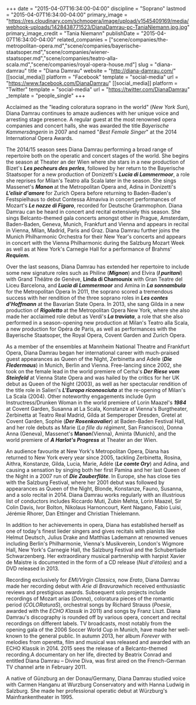 +++
date = "2015-04-07T16:34:00-04:00"
discipline = "Soprano"
lastmod = "2015-04-07T16:34:00-04:00"
primary_image = "https://res.cloudinary.com/schmopera/image/upload/v1545409169/media/webhook-uploads/1428438771523/DianaDamrau-pc-TaniaNiemann.jpg.jpg"
primary_image_credit = "Tania Niemann"
publishDate = "2015-04-07T16:34:00-04:00"
related_companies = ["scene/companies/the-metropolitan-opera.md","scene/companies/bayerische-staatsoper.md","scene/companies/wiener-staatsoper.md","scene/companies/teatro-alla-scala.md","scene/companies/royal-opera-house.md"]
slug = "diana-damrau"
title = "Diana Damrau"
website = "http://diana-damrau.com/"
[[social_media]]
platform = "Facebook"
template = "social-media"
url = "https://www.facebook.com/DianaDamrau"
[[social_media]]
platform = "Twitter"
template = "social-media"
url = "https://twitter.com/DianaDamrau"
_template = "people_single"
+++

<p>
	Acclaimed as the "leading coloratura soprano in the world" (<em>New York Sun</em>), Diana Damrau continues to amaze audiences with her unique voice and arresting stage presence. A regular guest at the most renowned opera companies and concert halls, she was awarded the title <em>Bayerische Kammersängerin</em> in 2007 and named "<em>Best Female Singer</em>" at the 2014 International Opera Awards.
</p>
<p>
	The 2014/15 season sees Diana Damrau performing a broad range of repertoire both on the operatic and concert stages of the world. She begins the season at Theater an der Wien where she stars in a new production of Bizet's <strong><em data-redactor-tag="em">Les pecheurs des perles</em></strong>, followed by her return to the Bayerische Staatsoper for a new production of Donizetti's <strong><em data-redactor-tag="em">Lucia di Lammermoor</em></strong>, a role she reprises for Milan's Teatro alla Scala later in the season. She sings Massenet's <strong><em data-redactor-tag="em">Manon </em></strong>at the Metropolitan Opera and, Adina in Donizetti's <strong><em data-redactor-tag="em">L'elisir d'amore </em></strong>for Zurich Opera before returning to Baden-Baden's Festspielhaus to debut Contessa Almaviva in concert performances of Mozart's <strong><em data-redactor-tag="em">Le nozze di Figaro</em></strong>, recorded for Deutsche Grammophon. Diana Damrau can be heard in concert and recital extensively this season. She sings Belcanto-themed gala concerts amongst other in Prague, Amsterdam, Baden-Baden, Geneva, Munich, Frankfurt and Vienna and appears in recital in Vienna, Milan, Madrid, Paris and Graz. Diana Damrau further joins the Munich Philharmonic Orchestra for their New Year's concerts and appears in concert with the Vienna Philharmonic during the Salzburg Mozart Week as well as at New York's Carnegie Hall for a performance of Brahms' <strong><em data-redactor-tag="em">Requiem.</em></strong>
</p>
<p>
	Over the last seasons, Diana Damrau has extended her repertoire to include some new signature roles such as Philine (<strong><em data-redactor-tag="em">Mignon</em></strong>) and Elvira (<strong><em data-redactor-tag="em">I puritani</em></strong>) with Grand Théâtre de Genève, <strong>Linda di Chamounix</strong> with Gran Teatre del Liceu Barcelona, and <strong><em data-redactor-tag="em">Lucia di Lammermoor</em></strong> and Amina in <strong><em data-redactor-tag="em">La sonnambula </em></strong>for the Metropolitan Opera In 2011, the soprano scored a tremendous success with her rendition of the three soprano roles in <strong><em data-redactor-tag="em">Les contes d'Hoffmann</em></strong> at the Bavarian State Opera. In 2013, she sang Gilda in a new production of <strong><em data-redactor-tag="em">Rigoletto </em></strong>at the Metropolitan Opera New York, where she also made her acclaimed role debut as Verdi's<strong> <em data-redactor-tag="em">La traviata</em></strong>, a role that she also performed in a season-opening new production at Milan's Teatro alla Scala, a new production for Opéra de Paris, as well as performances with the Bayerische Staatsoper, the Royal Opera, Covent Garden and Zurich Opera.
</p>
<p>
	As a member of the ensembles at Mannheim National Theatre and Frankfurt Opera, Diana Damrau began her international career with much-praised guest appearances as Queen of the Night, Zerbinetta and Adele (<strong><em data-redactor-tag="em">Die Fledermaus</em></strong>) in Munich, Berlin and Vienna. Free-lancing since 2002, she took on the female lead in the world premiere of Cerha's <strong><em data-redactor-tag="em">Der Riese vom Steinfeld</em></strong> at Vienna State Opera and was hailed by the critics for her UK debut as Queen of the Night (2003), as well as her spectacular rendition of the title role in Salieri's <strong><em data-redactor-tag="em">L'Europa riconosciuta</em></strong> at the re-opening of Milan's La Scala (2004). Other noteworthy engagements include Gym Instructress/Drunken Woman in the world premiere of Lorin Maazel's <em><strong data-redactor-tag="strong">1984</strong> </em>at Covent Garden, Susanna at La Scala, Konstanze at Vienna's Burgtheater, Zerbinetta at Teatro Real Madrid, Gilda at Semperoper Dresden, Gretel at Covent Garden, Sophie (<strong><em data-redactor-tag="em">Der Rosenkavalier</em></strong>) at Baden-Baden Festival Hall, and her role debuts as Marie (<em>La fille du régiment</em>, San Francisco), Donna Anna (Geneva), Massenet's <strong>Manon</strong>(Vienna), Aminta (Munich), and the world premiere of <strong><em data-redactor-tag="em">A Harlot's Progress</em></strong> at Theater an der Wien.
</p>
<p>
	An audience favourite at New York's Metropolitan Opera, Diana has returned to New York every year since 2005, tackling Zerbinetta, Rosina, Aithra, Konstanze, Gilda, Lucia, Marie, Adèle (<strong><em data-redactor-tag="em">Le comte Ory</em></strong>) and Adina, and causing a sensation by singing both her first Pamina and her last Queen of the Night in a 2007 run of <strong><em data-redactor-tag="em">Die Zauberflöte</em></strong>. In Europe, she has close ties with the Salzburg Festival, where her 2001 debut was followed by appearances as Queen of the Night, Blonde, Konstanze, Fauno, Susanna, and a solo recital in 2014. Diana Damrau works regularly with an illustrious list of conductors includes Riccardo Muti, Zubin Mehta, Lorin Maazel, Sir Colin Davis, Ivor Bolton, Nikolaus Harnoncourt, Kent Nagano, Fabio Luisi, Jérémie Rhorer, Dan Ettinger and Christian Thielemann.
</p>
<p>
	In addition to her achievements in opera, Diana has established herself as one of today's finest lieder singers and gives recitals with pianists like Helmut Deutsch, Julius Drake and Matthias Lademann at renowned venues including Berlin's Philharmonie, Vienna's Musikverein, London's Wigmore Hall, New York's Carnegie Hall, the Salzburg Festival and the Schubertiade Schwarzenberg. Her extraordinary musical partnership with harpist Xavier de Maistre is documented in the form of a CD release (<em>Nuit d'étoiles</em>) and a DVD released in 2013.
</p>
<p>
	Recording exclusively for <em>EMI/Virgin Classics, </em>now <em>Erato</em>, Diana Damrau made her recording debut with <em>Arie di Bravura</em>which received enthusiastic reviews and prestigious awards. Subsequent solo projects include recordings of Mozart arias (<em>Donna</em>), coloratura pieces of the romantic period (<em>COLORaturaS</em>), orchestral songs by Richard Strauss (<em>Poesie</em>, awarded with the <em>ECHO Klassik</em> in 2011) and songs by Franz Liszt. Diana Damrau's discography is rounded off by various opera, concert and recital recordings on different labels. TV broadcasts, most notably from the opening gala of the 2006 Soccer World Cup in Munich, have made her well-known to the general public. In autumn 2013, her album <em>Forever</em> with melodies from operetta, film and musical was released and awarded with an ECHO Klassik in 2014. 2015 sees the release of a Belcanto-themed recording.A documentary on her life, directed by Beatrix Conrad and entitled Diana Damrau – Divine Diva, was first aired on the French-German TV channel arte in February 2011.
</p>
<p>
	A native of Günzburg an der Donau/Germany, Diana Damrau studied voice with Carmen Hanganu at Wurzburg Conservatory and with Hanna Ludwig in Salzburg. She made her professional operatic debut at Würzburg's Mainfrankentheater in 1995.
</p>
